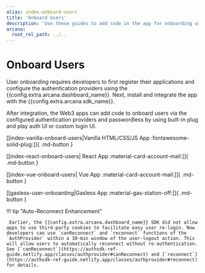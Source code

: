 ```yaml
---
alias: index-onboard-users
title: 'Onboard Users'
description: 'Use these guides to add code in the app for onboarding users via the configured authentication mechanisms. Use plug-and-play UI or build custom UI to onboard users.'
arcana:
  root_rel_path: ../..
---
```

# Onboard Users

User onboarding requires developers to first register their applications and configure the authentication providers using the {{config.extra.arcana.dashboard_name}}. Next, install and integrate the app with the {{config.extra.arcana.sdk_name}}.

After integration, the Web3 apps can add code to onboard users via the configured authentication providers and passwordless by using built-in plug and play auth UI or custom login UI.

[[index-vanilla-onboard-users|Vanilla HTML/CSS/JS App :fontawesome-solid-plug:]]{ .md-button }

[[index-react-onboard-users| React App :material-card-account-mail:]]{ .md-button }

[[index-vue-onboard-users| Vue App :material-card-account-mail:]]{ .md-button }

[[gasless-user-onboarding|Gasless App :material-gas-station-off:]]{ .md-button }

!!! tip  "Auto-Reconnect Enhancement"

     Earlier, the {{config.extra.arcana.dashboard_name}} SDK did not allow apps to use third-party cookies to facilitate easy user re-login. Now developers can use `canReconnect` and `reconnect` functions of the `AuthProvider` within a 30-min window of the user-logout action. This will allow users to automatically reconnect without re-authentication. See [`canReconnect`](https://authsdk-ref-guide.netlify.app/classes/authprovider#canReconnect) and [`reconnect`](https://authsdk-ref-guide.netlify.app/classes/authprovider#reconnect) for details.
